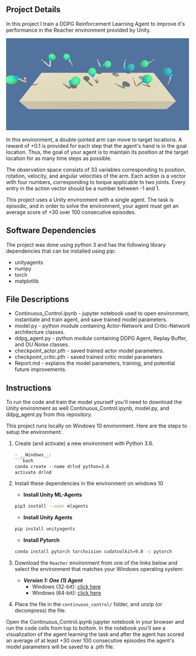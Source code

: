 ## Project Details

In this project I train a DDPG Reinforcement Learning Agent to improve it's performance in the Reacher environment provided by Unity.

![Reacher](photos/reacher.gif)

In this environment, a double-jointed arm can move to target locations. A reward of +0.1 is provided for each step that the agent's hand is in the goal location. Thus, the goal of your agent is to maintain its position at the target location for as many time steps as possible.

The observation space consists of 33 variables corresponding to position, rotation, velocity, and angular velocities of the arm. Each action is a vector with four numbers, corresponding to torque applicable to two joints. Every entry in the action vector should be a number between -1 and 1.

This project uses a Unity environment with a single agent. The task is episodic, and in order to solve the environment, your agent must get an average score of +30 over 100 consecutive episodes.

## Software Dependencies

The project was done using python 3 and has the following library dependencies that can be installed using pip:

- unityagents
- numpy
- torch
- matplotlib

## File Descriptions

- Continuous_Control.ipynb - jupyter notebook used to open environment, instantiate and train agent, and save trained model parameters.
- model.py - python module containing Actor-Network and Critic-Network architecture classes.
- ddpg_agent.py - python module containing DDPG Agent, Replay Buffer, and OU Noise classes.
- checkpoint_actor.pth - saved trained actor model parameters.
- checkpoint_critic.pth - saved trained critic model parameters
- Report.md - explains the model parameters, training, and potential future improvements.

## Instructions

To run the code and train the model yourself you'll need to download the Unity environment as well Continuous_Control.ipynb, model.py, and ddpg_agent.py from this repository.

This project runs locally on Windows 10 environment. Here are the steps to setup the environment:
1. Create (and activate) a new environment with Python 3.6.
	```
	- __Windows__: 
	```bash
	conda create --name drlnd python=3.6 
	activate drlnd
	```

2. Install these dependencies in the environment on windows 10
	- __Install Unity ML-Agents__
	```bash
	pip3 install --user mlagents
	```	
	- __Install Unity Agents__
	```bash
	pip install unityagents
	```	
	- __Install Pytorch__
	```bash
	conda install pytorch torchvision cudatoolkit=9.0 -c pytorch
	```
3. Download the `Reacher` environment from one of the links below and select the environment that matches your Windows operating system:
    - **_Version 1: One (1) Agent_**
        - Windows (32-bit): [click here](https://s3-us-west-1.amazonaws.com/udacity-drlnd/P2/Reacher/one_agent/Reacher_Windows_x86.zip)
        - Windows (64-bit): [click here](https://s3-us-west-1.amazonaws.com/udacity-drlnd/P2/Reacher/one_agent/Reacher_Windows_x86_64.zip)
 
4. Place the file in the `continuous_control/` folder, and unzip (or decompress) the file.

Open the Continuous_Control.ipynb jupyter notebook in your browser and run the code cells from top to bottom. In the notebook you'll see a visualization of the agent learning the task and after the agent has scored an average of at least +30 over 100 consecutive episodes the agent's model parameters will be saved to a .pth file.
